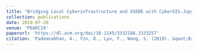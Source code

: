 ```yaml
---
title: "Bridging Local Cyberinfrastructure and XSEDE with CyberGIS-Jupyter"
collection: publications
date: 2019-07-28
venue: 'PEARC19'
paperurl: 'https://dl.acm.org/doi/10.1145/3332186.3333257'
citation: 'Padmanabhan, A., Yin, D., Lyu, F., Wang, S. (2019). &quot;Bridging Local Cyberinfrastructure and XSEDE with CyberGIS-Jupyter.&quot; <i>In Proceedings of the Practice and Experience in Advanced Research Computing on Rise of the Machines (learning) (PEARC '19).</i> Association for Computing Machinery, New York, NY, USA, Article 95, 1–3.'
---
```

